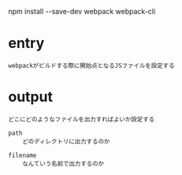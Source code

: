 npm install --save-dev webpack webpack-cli


# entry
    webpackがビルドする際に開始点となるJSファイルを設定する



# output
    どこにどのようなファイルを出力すればよいか設定する

    path
        どのディレクトリに出力するのか

    filename
        なんていう名前で出力するのか
